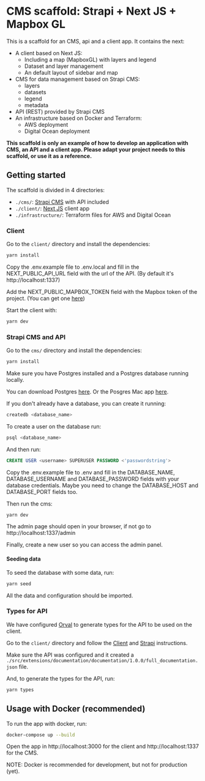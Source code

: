 # CMS scaffold: Strapi + Next JS + Mapbox GL

This is a scaffold for an CMS, api and a client app. It contains the next:

- A client based on Next JS:
  - Including a map (MapboxGL) with layers and legend
  - Dataset and layer management
  - An default layout of sidebar and map
- CMS for data management based on Strapi CMS:
  - layers
  - datasets
  - legend
  - metadata
- API (REST) provided by Strapi CMS
- An infrastructure based on Docker and Terraform:
  - AWS deployment
  - Digital Ocean deployment

**This scaffold is only an example of how to develop an application with CMS, an API and a client app. Please adapt your project needs to this scaffold, or use it as a reference.**

## Getting started

The scaffold is divided in 4 directories:

- `./cms/`: [Strapi CMS](https://strapi.io/) with API included
- `./client/`: [Next JS](https://nextjs.org/) client app
- `./infrastructure/`: Terraform files for AWS and Digital Ocean


### Client

Go to the `client/` directory and install the dependencies:

```bash
yarn install
```

Copy the .env.example file to .env.local and fill in the NEXT_PUBLIC_API_URL field with the url of the API. (By default it's http://localhost:1337)

Add the NEXT_PUBLIC_MAPBOX_TOKEN field with the Mapbox token of the project. (You can get one [here](https://account.mapbox.com/access-tokens/))

Start the client with:

```bash
yarn dev
```

### Strapi CMS and API

Go to the `cms/` directory and install the dependencies:

```bash
yarn install
```

Make sure you have Postgres installed and a Postgres database running locally.

You can download Postgres [here](https://www.postgresql.org/download/). Or the Posgres Mac app [here](https://postgresapp.com/).

If you don't already have a database, you can create it running:

```bash
createdb <database_name>
```

To create a user on the database run:

```bash
psql <database_name>
```

And then run:

```sql
CREATE USER <username> SUPERUSER PASSWORD <'passwordstring'>
```

Copy the .env.example file to .env and fill in the DATABASE_NAME, DATABASE_USERNAME and DATABASE_PASSWORD fields with your database credentials. Maybe you need to change the DATABASE_HOST and DATABASE_PORT fields too.

Then run the cms:

```bash
yarn dev
```

The admin page should open in your browser, if not go to http://localhost:1337/admin

Finally, create a new user so you can access the admin panel.

#### Seeding data

To seed the database with some data, run:

```bash
yarn seed
```

All the data and configuration should be imported.

### Types for API

We have configured [Orval](https://orval.dev/) to generate types for the API to be used on the client.

Go to the `client/` directory and follow the [Client](#client) and [Strapi](#strapi-cms-and-api) instructions.

Make sure the API was configured and it created a `./src/extensions/documentation/documentation/1.0.0/full_documentation.json` file.

And, to generate the types for the API, run:

```bash
yarn types
```

## Usage with Docker (recommended)

To run the app with docker, run:

```bash
docker-compose up --build
```

Open the app in http://localhost:3000 for the client and http://localhost:1337 for the CMS.

NOTE: Docker is recommended for development, but not for production (yet).

